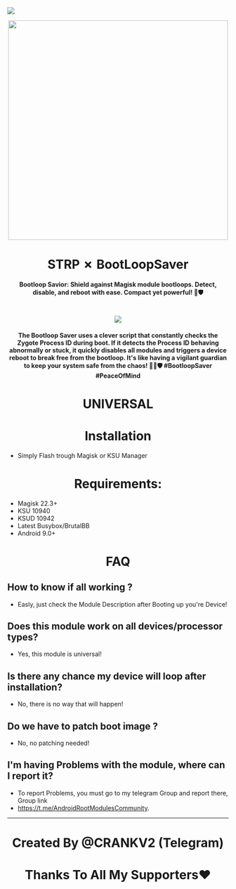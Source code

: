  
<img src="https://github-readme-stats.vercel.app/api?username=CRANKV2&&show_icons=true&title_color=ffffff&icon_color=bb2acf&text_color=daf7dc&bg_color=151515">

 <p align="center"><a href="https://t.me/AndroidRootModulesCommunity"><img src="https://i.imgur.com/8MD4ayX.jpg" width="500"></a></p>  
 <h1 align="center"><b> STRP ✗ BootLoopSaver </b></h1> 
 <h4 align="center">Bootloop Savior: Shield against Magisk module bootloops. Detect, disable, and reboot with ease. Compact yet powerful! 🚀🛡️</h4>

 <h1 align="center"><b><a href="https://t.me/AndroidRootModulesCommunity"><img src="https://img.shields.io/badge/Join-Telegram%20Channel-red.svg?logo=Telegram"></a></b></h1>

<h4 align="center">The Bootloop Saver uses a clever script that constantly checks the Zygote Process ID during boot. If it detects the Process ID behaving abnormally or stuck, it quickly disables all modules and triggers a device reboot to break free from the bootloop. It's like having a vigilant guardian to keep your system safe from the chaos! 🦸‍♂️🛡️ #BootloopSaver #PeaceOfMind</h4>

<h1 align="center"><b> UNIVERSAL </b></h1> 

# <h1 align="center"><b>Installation</b></h1>
- Simply Flash trough Magisk or KSU Manager

## <h1 align="center"><b>Requirements:</b></h1>
- Magisk 22.3+
- KSU 10940
- KSUD 10942
- Latest Busybox/BrutalBB
- Android 9.0+

# <h1 align="center"><b>FAQ</b></h1>

## How to know if all working ?
- Easly, just check the Module Description after Booting up you're Device!

## Does this module work on all devices/processor types? 
- Yes, this module is universal!

## Is there any chance my device will loop after installation? 
- No, there is no way that will happen!

## Do we have to patch boot image ?
- No, no patching needed!

## I'm having Problems with the module, where can I report it? 
- To report Problems, you must go to my telegram Group and report there, Group link 
- https://t.me/AndroidRootModulesCommunity.


-------

<h1 align="center"><b>Created By @CRANKV2 (Telegram)</b></h1>


## <h1 align="center"><b>Thanks To All My Supporters❤️</b></h1>

